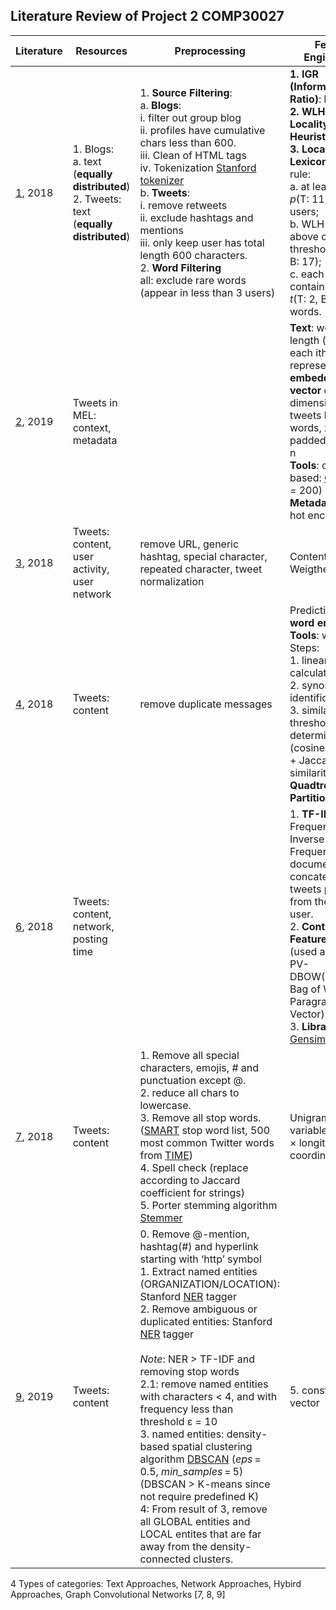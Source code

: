 [1]: https://arxiv.org/pdf/1811.07497.pdf
[2]: https://www.researchgate.net/publication/331258862_Geotagging_Tweets_to_Landmarks_using_Convolutional_Neural_Networks_with_Text_and_Posting_Time
[3]: https://link-springer-com.ezp.lib.unimelb.edu.au/content/pdf/10.1007%2Fs12065-018-0163-3.pdf
[4]: http://shura.shu.ac.uk/23724/8/Bhowmik_content_aware_tweet%20%28AM%29.pdf
[5]: https://pdf-sciencedirectassets-com.ezp.lib.unimelb.edu.au/271653/1-s2.0-S0167923619X00032/1-s2.0-S0167923619300442/main.pdf?x-amz-security-token=AgoJb3JpZ2luX2VjEO3%2F%2F%2F%2F%2F%2F%2F%2F%2F%2FwEaCXVzLWVhc3QtMSJHMEUCIQC7up88dEqt6vmp%2FnLdlIumh7Ap2261YShfRixLlwAx%2FwIgPUAqgozhKYQEXskTbTfiB8Q3jBNYIz05gtX6SBHVdHoq4wMI5f%2F%2F%2F%2F%2F%2F%2F%2F%2F%2FARACGgwwNTkwMDM1NDY4NjUiDD%2BWMgukj%2B0Lw7WsRiq3A3v5Lb4pxTC0j7wgpoRBu384aWh0ZsrozeJSwK1beQQuexrPOqCdaRKAiQ3qCV00kWFMmmU%2BeQ74gJh5ZOZLgAhHFMeOcSFWsg%2FsMRgfluBhLkn9%2Bg8idONA9UFhdrNuU%2B6EY6wjGzwyhmT1nIhfb7fOqWnp3ee0su6MZ9VRHPwBkiSi%2FWBmoYsFCgPTon1Di99okDnq5UkHC23UoCbe1t3Q4Vxqez1iZBsqV9x0D%2BNQTRy8BLRQ83Jf3GVyOiJ00Y0WQVK2iRBA6JEjHbXY8e%2FlalaC40Q4IHTBQ9kpT3OC7oDsEvNgr6HnzmwGve7uIWvTDsaVQRCy6p0CQnE1ygUlXjYj98bjej3B4p3he86TFLaIb6Jd7x2g%2Bc3XNTKg6vriwB0askQ6gF7luxWYIb7%2F7KSLXLFtGZGII3JLquijo7MkUbl4DNB6xW3qQWJimCA5ewZmCZuLJUbSs50vW2IH28uIQYLIqPnMpUYMNLBNxb%2FyfubpMNw%2FiPKbHPuZoPKolkdqcK5Md%2Biylyecy5%2BnmDF6PUlgWlnQOcFfTTxcHcfjipB8feOIaco5%2FUv4OQh1kpi5qlUwuqbu5gU6tAGET7Sz89nbM4bOyJYRFiJ7X2j6DqSVfaj9L7DRkHVOj9jTgaEQrZ6ijqwwBfNaFy0RBlW4zchbr4CEO6rioOI56G%2F%2F7XzwMhvxVlZroPW03U5WE%2FlKWMjkqxVklLiMqolJnzGxGTR8lF%2F1eMpFiqyViUPyN%2FyJFiLbMQHvgmGhxmOzGAIYA1t021mdoa3Edj9EsgNkwfqqqmZWqTqPYnbHa0If1UnAiy0sQNRMqkYdVn4zYgA%3D&AWSAccessKeyId=ASIAQ3PHCVTYTU5VEUXH&Expires=1557900158&Signature=SWoSIx3VHzfEvY1W1Z17b0%2FDeQQ%3D&hash=fac68e8be7eccc02f111db94ee8c2451f755453fcf969e8c99b54337d59c8bcf&host=68042c943591013ac2b2430a89b270f6af2c76d8dfd086a07176afe7c76c2c61&pii=S0167923619300442&tid=spdf-d75fd1f0-6d31-4649-ac06-f83400cb73fb&sid=2410e5969e3b674fbe8803788a7ccd4de9a8gxrqa&type=client
[6]: https://arxiv.org/pdf/1805.04612.pdf
[7]: http://delivery.acm.org.ezp.lib.unimelb.edu.au/10.1145/3180000/3178112/a34-bakerman.pdf?ip=128.250.144.144&id=3178112&acc=ACTIVE%20SERVICE&key=65D80644F295BC0D%2E157276E45169F5BA%2E4D4702B0C3E38B35%2E4D4702B0C3E38B35&__acm__=1557917552_a66b21cd811e464d99e4895226d72d72
[8]: https://www.aclweb.org/anthology/W18-6102
[9]: https://link-springer-com.ezp.lib.unimelb.edu.au/article/10.1007/s11276-018-01897-1
[Stanford tokenizer]: https://nlp.stanford.edu/pubs/StanfordCoreNlp2014.pdf
[GloVe]: https://nlp.stanford.edu/projects/glove/
[Gensim]: https://radimrehurek.com/gensim/
[SMART]: https://www.lextek.com/manuals/onix/stopwords2.html
[TIME]: http://techland.time.com/2009/06/08/the-500-most-frequently-used-words-on-twitter/
[Stemmer]: https://www.tutorialspoint.com/python/python_stemming_algorithms.htm
[NER]: https://pythonprogramming.net/named-entity-recognition-stanford-ner-tagger/
[DBSCAN]: http://scikit-learn.org/stable/modules/generated/sklearn.cluster.DBSCAN.html



## Literature Review of Project 2 COMP30027

| Literature | Resources                                                    | Preprocessing                                                | Feature Engineering                                          | Models                                                       |
| ---------- | ------------------------------------------------------------ | ------------------------------------------------------------ | ------------------------------------------------------------ | ------------------------------------------------------------ |
| [1], 2018  | 1. Blogs: <br />a. text (**equally distributed**)<br />2. Tweets: text (**equally distributed**) | 1. **Source Filtering**: <br />a. **Blogs**: <br />i. filter out group blog<br />ii. profiles have cumulative chars less than 600.<br />iii. Clean of HTML tags<br />iv. Tokenization [Stanford tokenizer]<br />b. **Tweets**:<br />i. remove retweets<br />ii. exclude hashtags and mentions<br />iii. only keep user has total length 600 characters.<br />2. **Word Filtering**<br />all: exclude rare words (appear in less than 3 users) | **1. IGR (Information Gain Ratio)**: bad<br />**2. WLH(Word Locality Heuristic)**: basis<br />**3. Location Lexicons**: use, 3 rule: <br />a. at least used by *p*(T: 11, B: 500) users; <br />b. WLH score above certain threshold *h*(T: 16, B: 17); <br />c. each lexicons contains at least *t*(T: 2, B: 3) words. | **BaseLine**: NB with all words, Blogs 9.3%, Tweets 28.53%<br />**1. Multinomial Naive Bayes**: <br />b. T: WLH(30%): 57.47%<br />**2. SVM (linear)**: <br />a. B: WLH(60%): 32.72% |
| [2], 2019  | Tweets in MEL: context, metadata                             |                                                              | **Text**: word with length (*n* = 50), each ith word is represented as an **embedding vector** of dimension d, for tweets less than n words, zero-padded to length n<br />**Tools**: counted based: [GloVe] (dim = 200)<br />**Metadata**: one-hot encodings | CNN: 67.85% - 89.19%                                         |
| [3], 2018  | Tweets: content, user activity, user network                 | remove URL, generic hashtag, special character, repeated character, tweet normalization | Content: Weigthed Matrix                                     | Content: Simple Algor based on matrix                        |
| [4], 2018  | Tweets: content                                              | remove duplicate messages                                    | Prediction based **word embedding**, <br />**Tools**: word2vec<br />Steps: <br />1. linear vector calculation<br />2. synonyms identification<br />3. similarity threshold determination (cosine similarity + Jaccard similarity)<br /> **Quadtree Data Partitioning** | Content: <br />1. Logistic Regression / Maximum Entropy: **BETTER** 43.70% - 60.24%<br />2. Random Forest:<br />3. DT:<br />4. ANN: <br />5: MNB: **BETTER** 30.20% - 43.76% |
| [6], 2018  | Tweets: content, network, posting time                       |                                                              | 1. **TF-IDF** (Term Frequency - Inverse Document Frequency): a document a concatenation of tweets posted from the same user.<br />2. **Context Feature**: doc2vec (used algorithm: PV-DBOW(Distributed Bag of Words of Paragraph Vector))<br />3. **Library**: [Gensim] | MENET(Multi-Entry Neural Network)                            |
| [7], 2018  | Tweets: content                                              | 1. Remove all special characters, emojis, # and punctuation except @.<br />2. reduce all chars to lowercase.<br />3. Remove all stop words.([SMART] stop word list, 500 most common Twitter words from [TIME])<br />4. Spell check (replace according to Jaccard coefficient for strings)<br />5. Porter stemming algorithm [Stemmer] | Unigram: unigram variables (latitude × longitude coordinates) | Hybrid Model (a series of **GMMs**)                          |
| [9], 2019  | Tweets: content                                              | 0. Remove @-mention, hashtag(#) and hyperlink starting with ‘http’ symbol<br />1. Extract named entities (ORGANIZATION/LOCATION): Stanford [NER] tagger<br />2. Remove ambiguous or duplicated entities: Stanford [NER] tagger<br /><br />*Note*: NER > TF-IDF and removing stop words<br />2.1: remove named entities with characters < 4, and with frequency less than threshold ε = 10<br />3. named entities: density-based spatial clustering algorithm [DBSCAN] (*eps* = 0.5, *min_samples* = 5) (DBSCAN > K-means since not require predefined K)<br />4: From result of 3, remove all GLOBAL entities and LOCAL entites that are far away from the density-connected clusters.<br /> | 5. construct vector                                          | MRM (Multilayer Recognition Model)**<br />MNB** with smoothing (replace Laplace 1 with a)(54.82%) [5]: good summary of previous work |

4 Types of categories: Text Approaches, Network Approaches, Hybird Approaches, Graph Convolutional Networks [7, 8, 9] 